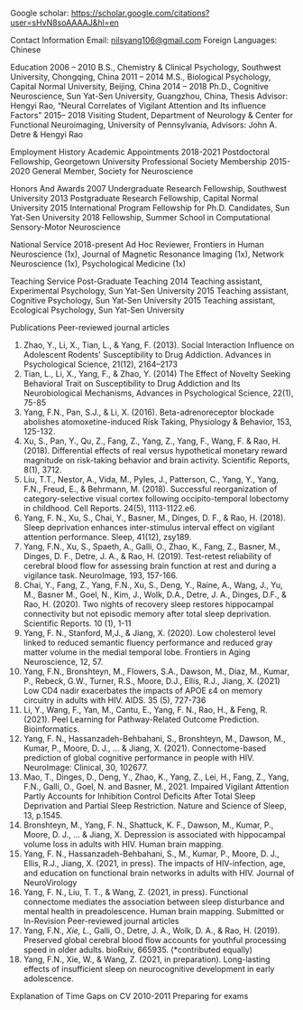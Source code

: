 
Google scholar: https://scholar.google.com/citations?user=sHvN8soAAAAJ&hl=en


Contact Information
Email:				nilsyang106@gmail.com 
Foreign Languages: 		Chinese

Education 
2006 – 2010	B.S., Chemistry & Clinical Psychology, Southwest University, Chongqing, China
2011 – 2014	M.S., Biological Psychology, Capital Normal University, Beijing, China
2014 – 2018	Ph.D., Cognitive Neuroscience, Sun Yat-Sen University, Guangzhou, China, Thesis Advisor: Hengyi Rao, “Neural Correlates of Vigilant Attention and Its influence Factors”
2015– 2018	Visiting Student, Department of Neurology & Center for Functional Neuroimaging, University of Pennsylvania, Advisors: John A. Detre & Hengyi Rao

Employment History 
Academic Appointments 
2018-2021	Postdoctoral Fellowship, Georgetown University 
Professional Society Membership 
2015-2020	General Member, Society for Neuroscience

Honors And Awards 
2007	Undergraduate Research Fellowship, Southwest University
2013	Postgraduate Research Fellowship, Capital Normal University 
2015	International Program Fellowship for Ph.D. Candidates, Sun Yat-Sen University 
2018	Fellowship, Summer School in Computational Sensory-Motor Neuroscience 

National Service 
2018-present	Ad Hoc Reviewer, Frontiers in Human Neuroscience (1x), Journal of Magnetic Resonance Imaging (1x), Network Neuroscience (1x), Psychological Medicine (1x)

Teaching Service 
Post-Graduate Teaching 
2014	Teaching assistant, Experimental Psychology, Sun Yat-Sen University 
2015	Teaching assistant, Cognitive Psychology, Sun Yat-Sen University 
2015	Teaching assistant, Ecological Psychology, Sun Yat-Sen University

Publications 
Peer-reviewed journal articles 
1.	Zhao, Y., Li, X., Tian, L., & Yang, F. (2013). Social Interaction Influence on Adolescent Rodents' Susceptibility to Drug Addiction. Advances in Psychological Science, 21(12), 2164–2173
2.	Tian, L., Li, X., Yang, F., & Zhao, Y. (2014) The Effect of Novelty Seeking Behavioral Trait on Susceptibility to Drug Addiction and Its Neurobiological Mechanisms, Advances in Psychological Science, 22(1), 75-85
3.	Yang, F.N., Pan, S.J., & Li, X. (2016). Beta-adrenoreceptor blockade abolishes atomoxetine-induced Risk Taking, Physiology & Behavior, 153, 125-132.
4.	Xu, S., Pan, Y., Qu, Z., Fang, Z., Yang, Z., Yang, F., Wang, F. & Rao, H. (2018). Differential effects of real versus hypothetical monetary reward magnitude on risk-taking behavior and brain activity. Scientific Reports, 8(1), 3712. 
5.	Liu, T.T., Nestor, A., Vida, M., Pyles, J., Patterson, C., Yang, Y., Yang, F.N., Freud, E., & Behrmann, M. (2018). Successful reorganization of category-selective visual cortex following occipito-temporal lobectomy in childhood. Cell Reports. 24(5), 1113-1122.e6.
6.	Yang, F. N., Xu, S., Chai, Y., Basner, M., Dinges, D. F., & Rao, H. (2018). Sleep deprivation enhances inter-stimulus interval effect on vigilant attention performance. Sleep, 41(12), zsy189.
7.	Yang, F.N., Xu, S., Spaeth, A., Galli, O., Zhao, K., Fang, Z., Basner, M., Dinges, D. F., Detre, J. A., & Rao, H. (2019). Test-retest reliability of cerebral blood flow for assessing brain function at rest and during a vigilance task. NeuroImage, 193, 157-166.
8.	Chai, Y., Fang, Z., Yang, F.N., Xu, S., Deng, Y., Raine, A., Wang, J., Yu, M., Basner M., Goel, N., Kim, J., Wolk, D.A., Detre, J. A., Dinges, D.F., & Rao, H. (2020). Two nights of recovery sleep restores hippocampal connectivity but not episodic memory after total sleep deprivation. Scientific Reports. 10 (1), 1-11
9.	Yang, F. N., Stanford, M,J., & Jiang, X. (2020). Low cholesterol level linked to reduced semantic fluency performance and reduced gray matter volume in the medial temporal lobe. Frontiers in Aging Neuroscience, 12, 57.
10.	Yang, F.N., Bronshteyn, M., Flowers, S.A., Dawson, M., Diaz, M., Kumar, P., Rebeck, G.W., Turner, R.S., Moore, D.J., Ellis, R.J., Jiang, X. (2021) Low CD4 nadir exacerbates the impacts of APOE ε4 on memory circuitry in adults with HIV. AIDS. 35 (5), 727-736
11.	Li, Y., Wang, F., Yan, M., Cantu, E., Yang, F. N., Rao, H., & Feng, R. (2021). Peel Learning for Pathway-Related Outcome Prediction. Bioinformatics.
12.	Yang, F. N., Hassanzadeh-Behbahani, S., Bronshteyn, M., Dawson, M., Kumar, P., Moore, D. J., ... & Jiang, X. (2021). Connectome-based prediction of global cognitive performance in people with HIV. NeuroImage: Clinical, 30, 102677.
13.	Mao, T., Dinges, D., Deng, Y., Zhao, K., Yang, Z., Lei, H., Fang, Z., Yang, F.N., Galli, O., Goel, N. and Basner, M., 2021. Impaired Vigilant Attention Partly Accounts for Inhibition Control Deficits After Total Sleep Deprivation and Partial Sleep Restriction. Nature and Science of Sleep, 13, p.1545.
14.	Bronshteyn, M., Yang, F. N., Shattuck, K. F., Dawson, M., Kumar, P., Moore, D. J., ... & Jiang, X. Depression is associated with hippocampal volume loss in adults with HIV. Human brain mapping.
15.	Yang, F. N., Hassanzadeh-Behbahani, S., M., Kumar, P., Moore, D. J., Ellis, R.J., Jiang, X. (2021, in press). The impacts of HIV-infection, age, and education on functional brain networks in adults with HIV. Journal of NeuroVirology
16.	Yang, F. N., Liu, T. T., & Wang, Z. (2021, in press). Functional connectome mediates the association between sleep disturbance and mental health in preadolescence. Human brain mapping.
Submitted or In-Revision Peer-reviewed journal articles
1.	Yang, F.N.*, Xie, L.*, Galli, O., Detre, J. A., Wolk, D. A., & Rao, H. (2019). Preserved global cerebral blood flow accounts for youthful processing speed in older adults. bioRxiv, 665935. (*contributed equally)
2.	Yang, F.N., Xie, W., & Wang, Z. (2021, in preparation). Long-lasting effects of insufficient sleep on neurocognitive development in early adolescence.




Explanation of Time Gaps on CV
2010-2011		Preparing for exams


